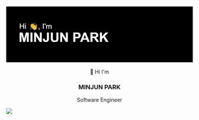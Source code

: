 ![header](header.png)
<p align="center"> 👋 Hi I'm</p>
<h3 align='center'> MINJUN PARK</h3>
<p align ="center">Software Engineer</p>
<img src="https://img.shields.io/badge/ruby-%23CC342D.svg?style=for-the-badge&logo=ruby&logoColor=white?style=plastic&logo=appveyor"/>&nbsp;&nbsp;
